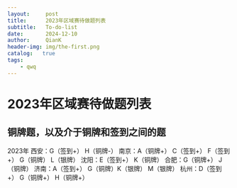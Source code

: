 ```yaml
---
layout:     post
title:      2023年区域赛待做题列表
subtitle:   To-do-list
date:       2024-12-10
author:     QianK
header-img: img/the-first.png
catalog:   true
tags:
    - qwq
---
```

# 2023年区域赛待做题列表
## 铜牌题，以及介于铜牌和签到之间的题
2023年
西安：G（签到+） H（铜牌-）
南京：A（铜牌+） C（签到+） F（签到+） G（铜牌） L（银牌）
沈阳：E（签到+） K（铜牌）
合肥：G（铜牌+） J（铜牌）
济南：A（签到+） G（铜牌）K（银牌） M（银牌）
杭州：D（签到+） G（铜牌+） H（铜牌+）
